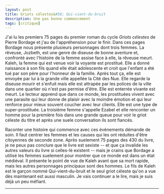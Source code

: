 ```yaml
---
layout: post
title: Griots célestes&#58; Qui-vient-du-bruit
description: Une pas bonne commencement
tags: [critique]
---
```


J'ai lu les premiers 75 pages du premier roman du cycle _Griots célestes_
de Pierre Bordage et j'au de l'appréhension pour le finir. Dans ces pages
Bordage nous présente plusieurs personnages dont trois femmes. La
rêveuse, Jozbeth,  est une genre de diseuse de bonne aventure et, confronté
avec l'histoire de la femme assise face à elle, la rêveuse meurt.
Kaleh, la femme qui est venue voir la voyante est prostitué. Elle a donné 
naissance à son fils quand elle était adolescente et croit que
l'enfant a été tué par son père pour l'honneur de la famille. 
Après tout ça, elle est envoyée par lui à la grande ville appellée 
la Cité des Nue. Elle regarde la diseuse mourir et s'enfuit mais
elle est attrapée par les polices de la ville dans une quartier
où n'est pas permise d'être. Elle est enterrée vivante est meurt.
Le lecteur apprend que dans ce monde, les prostituées vivent avec
une parasite qui leur donne de plaisir avec la moindre émotion et
qui leur renforce pour mieux souvent coucher avec leur clients. Elle
est une type de super-prostituée. La troisième femme s'appelle Ezabel et
elle renconter un homme pour la première fois dans une grande queue pour
voir le griot céleste du titre et après une suele conversation ils
sont fiancés.

Raconter une histoire qui commence avec ces événements démande de soin. 
Il faut centrer les femmes et les causes qui les ont réduites d'être
citoyennes de seconde zone. Après suelement 75 pages des 430 du livre, 
je ne peux pas conclure que le livre est sexiste -- et que ça invalide
les autres valeurs du livre si celles-lè existent -- mais je crains que
Bordage a utilisé les femmes suelement pour montrer que ce monde est
dans un état médiéval. Il présente le point de vue de Kaleh avant que
sa mort rapide, mais les autres personnages principaux sont des hommes.
Le fils de Kaleh est le garçon nommé Qui-vient-du-bruit et le
seul griot céleste qu'on a vue dès maintenant est aussi masculin.
Je vais continuer a le lire, mais je suis déjà un peu méfiant. 

---
